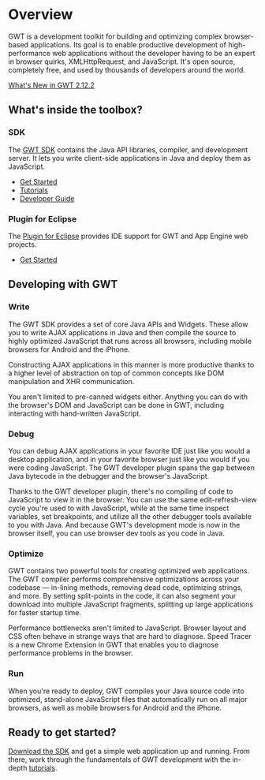 Overview
===

GWT is a development toolkit for building and optimizing complex browser-based applications. Its goal is to enable productive development of high-performance web applications without the developer having to be an expert in browser quirks, XMLHttpRequest, and JavaScript. It's open source, completely free, and used by thousands of developers around the world.

[What's New in GWT 2.12.2](release-notes.html#Release_Notes_2_12_2)

## What's inside the toolbox?

### SDK

The [GWT SDK](learnmore-sdk.html) contains the Java API libraries, compiler, and development server. It lets you write client-side applications in Java and deploy them as JavaScript.

*   [Get Started](gettingstarted-v2.html)
*   [Tutorials](doc/latest/tutorial/index.html)
*   [Developer Guide](doc/latest/DevGuide.html)

### Plugin for Eclipse

The [Plugin for Eclipse](https://developers.google.com/eclipse/index) provides IDE support for GWT and App Engine web projects.

*   [Get Started](usingeclipse.html)

## Developing with GWT

### <i class="icon_write"></i> Write

The GWT SDK provides a set of core Java APIs and Widgets. These allow you to write AJAX applications in Java and then compile the source to highly optimized JavaScript that runs across all browsers, including mobile browsers for Android and the iPhone.

Constructing AJAX applications in this manner is more productive thanks to a higher level of abstraction on top of common concepts like DOM manipulation and XHR communication.

You aren't limited to pre-canned widgets either. Anything you can do with the browser's DOM and JavaScript can be done in GWT, including interacting with hand-written JavaScript.

### <i class="icon_debug"></i> Debug

You can debug AJAX applications in your favorite IDE just like you would a desktop application, and in your favorite browser just like you would if you were coding JavaScript. The GWT developer plugin spans the gap between Java bytecode in the  debugger and the browser's JavaScript.

Thanks to the GWT developer plugin, there's no compiling of code to JavaScript to view it in the browser. You can use the same edit-refresh-view cycle you're used to with JavaScript, while at the same time inspect variables, set breakpoints, and utilize all the other debugger tools available to you with Java. And because GWT's development mode is now in the browser itself, you can use browser dev tools as you code in Java.

### <i class="icon_optimise"></i> Optimize

GWT contains two powerful tools for creating optimized web applications. The GWT compiler performs comprehensive optimizations across your codebase &mdash; in-lining methods, removing dead code, optimizing strings, and more. By setting split-points in the code, it can also segment your download into multiple JavaScript fragments, splitting up large applications for faster startup time.

Performance bottlenecks aren't limited to JavaScript. Browser layout and CSS often behave in strange ways that are hard to diagnose. Speed Tracer is a new Chrome Extension in GWT that enables you to diagnose performance problems in the browser.

### <i class="icon_run"></i> Run

When you're ready to deploy, GWT compiles your Java source code into optimized, stand-alone JavaScript files that automatically run on all major browsers, as well as mobile browsers for Android and the iPhone.

## Ready to get started?

[Download the SDK](gettingstarted-v2.html) and get a simple web application up and running. From there, work through the fundamentals of GWT development with the in-depth [tutorials](doc/latest/tutorial/index.html).
